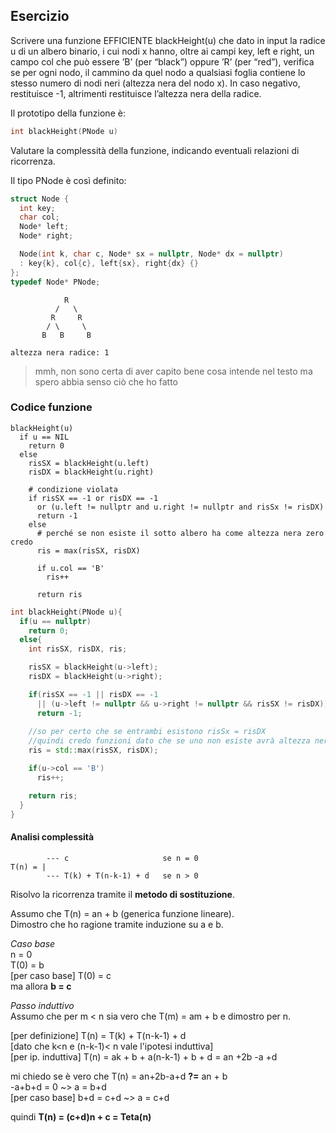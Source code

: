## Esercizio

Scrivere una funzione EFFICIENTE blackHeight(u) che dato in input la radice u di un albero binario, i cui nodi x hanno, oltre ai campi key, left e right, un campo col che può essere ’B’ (per “black”) oppure ’R’ (per “red”), verifica se per ogni nodo, il cammino da quel nodo a qualsiasi foglia contiene lo stesso numero di nodi neri (altezza nera del nodo x). In caso negativo, restituisce -1, altrimenti restituisce l’altezza nera della radice.

Il prototipo della funzione è:

```c++
int blackHeight(PNode u)
```

Valutare la complessità della funzione, indicando eventuali relazioni di ricorrenza.

Il tipo PNode è così definito:

```c++
struct Node {
  int key;
  char col;
  Node* left;
  Node* right;

  Node(int k, char c, Node* sx = nullptr, Node* dx = nullptr)
  : key{k}, col{c}, left{sx}, right{dx} {}
};
typedef Node* PNode;
```

```
            R
          /   \
         R     R
        / \     \
       B   B     B

altezza nera radice: 1
```

> mmh, non sono certa di aver capito bene cosa intende nel testo ma spero abbia senso ciò che ho fatto

### Codice funzione

```pseudocode
blackHeight(u)
  if u == NIL
    return 0
  else
    risSX = blackHeight(u.left)
    risDX = blackHeight(u.right)

    # condizione violata
    if risSX == -1 or risDX == -1 
      or (u.left != nullptr and u.right != nullptr and risSx != risDX)
      return -1
    else
      # perché se non esiste il sotto albero ha come altezza nera zero credo
      ris = max(risSX, risDX)

      if u.col == 'B'
        ris++
      
      return ris
```

```c++
int blackHeight(PNode u){
  if(u == nullptr)
    return 0;
  else{
    int risSX, risDX, ris;

    risSX = blackHeight(u->left);
    risDX = blackHeight(u->right);

    if(risSX == -1 || risDX == -1
      || (u->left != nullptr && u->right != nullptr && risSX != risDX))
      return -1;
    
    //so per certo che se entrambi esistono risSx = risDX
    //quindi credo funzioni dato che se uno non esiste avrà altezza nera zero
    ris = std::max(risSX, risDX);

    if(u->col == 'B')
      ris++;

    return ris;
  }
}
```

#### Analisi complessità

```
        --- c                     se n = 0
T(n) = |
        --- T(k) + T(n-k-1) + d   se n > 0
```

Risolvo la ricorrenza tramite il **metodo di sostituzione**.

Assumo che T(n) = an + b (generica funzione lineare).<br>
Dimostro che ho ragione tramite induzione su a e b.

_Caso base_<br>
n = 0<br>
T(0) = b<br>
[per caso base] T(0) = c<br>
ma allora **b = c**

_Passo induttivo_<br>
Assumo che per m < n sia vero che T(m) = am + b e dimostro per n.

[per definizione] T(n) = T(k) + T(n-k-1) + d<br>
[dato che k<n e (n-k-1)< n vale l'ipotesi induttiva]<br>
[per ip. induttiva] T(n) = ak + b + a(n-k-1) + b + d = an +2b -a +d<br>

mi chiedo se è vero che T(n) = an+2b-a+d **?=** an + b<br>
-a+b+d = 0 ~> a = b+d<br>
[per caso base] b+d = c+d ~> a = c+d

quindi **T(n) = (c+d)n + c = Teta(n)**